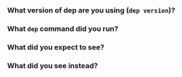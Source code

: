 <!--

Thanks for filing an issue! If this is a question or feature request, just delete
everything here and write out the request, providing as much context as you can.

-->

### What version of dep are you using (`dep version`)?
<!--
  If not using release version what version of Go (`go version`)
  and `dep` (`git describe --tags`) are you using?
-->

### What `dep` command did you run?

<!--

Paste the output of the commands you ran in here, making sure to pass -v for maximum context.

The output of `dep hash-inputs` may also be helpful to include.

-->

### What did you expect to see?

### What did you see instead?
